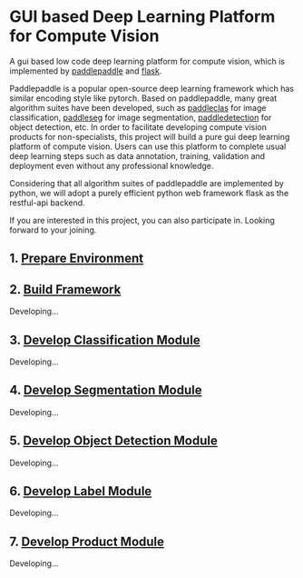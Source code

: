 # GUI based Deep Learning Platform for Compute Vision 

A gui based low code deep learning platform for compute vision, which is implemented by [paddlepaddle](https://github.com/PaddlePaddle/Paddle) and [flask](https://flask.palletsprojects.com/).

Paddlepaddle is a popular open-source deep learning framework which has similar encoding style like pytorch. Based on paddlepaddle, many great algorithm suites have been developed, such as [paddleclas](https://github.com/PaddlePaddle/PaddleClas) for image classification, [paddleseg](https://github.com/PaddlePaddle/PaddleSeg) for image segmentation, [paddledetection](https://github.com/PaddlePaddle/PaddleDetection) for object detection, etc. In order to facilitate developing compute vision products for non-specialists, this project will build a pure gui deep learning platform of compute vision. Users can use this platform to complete usual deep learning steps such as data annotation, training, validation and deployment even without any professional knowledge.

Considering that all algorithm suites of paddlepaddle are implemented by python, we will adopt a purely efficient python web framework flask as the restful-api backend. 

If you are interested in this project, you can also participate in. Looking forward to your joining.

## 1. [Prepare Environment](./doc/PrepareEnvironment.md)


## 2. [Build Framework](./doc/Build_Framework.md)

Developing...

## 3. [Develop Classification Module](./doc/Develop_Classification_Module.md)

Developing...

## 4. [Develop Segmentation Module](./doc/Develop_Segmentation_Module.md)

Developing...

## 5. [Develop Object Detection Module](./doc/Develop_Object_Detection_Module.md)

Developing...

## 6. [Develop Label Module](./doc/Develop_Lable_Module.md)

Developing...

## 7. [Develop Product Module](./doc/Develop_Product_Module.md)

Developing...